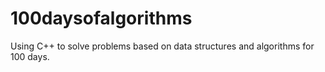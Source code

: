 # 100daysofalgorithms
Using C++ to solve problems based on data structures and algorithms for 100 days.
